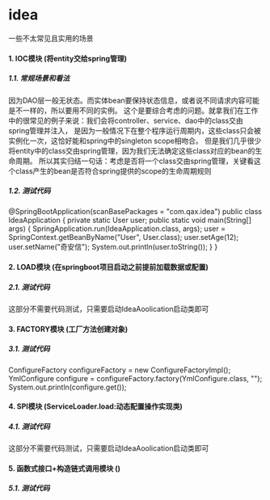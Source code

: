 # idea
一些不太常见且实用的场景

#### 1. IOC模块 (将entity交给spring管理)
##### 1.1. 常规场景和看法
因为DAO层一般无状态。而实体bean要保持状态信息，或者说不同请求内容可能是不一样的，所以要用不同的实例。
这个是要综合考虑的问题。就拿我们在工作中的很常见的例子来说：我们会将controller、service、dao中的class交由spring管理并注入，
是因为一般情况下在整个程序运行周期内，这些class只会被实例化一次，这恰好能和spring中的singleton scope相吻合。
但是我们几乎很少将entity中的class交由spring管理，因为我们无法确定这些class对应的bean的生命周期。
所以其实归结一句话：考虑是否将一个class交由spring管理，关键看这个class产生的bean是否符合spring提供的scope的生命周期规则

##### 1.2. 测试代码
@SpringBootApplication(scanBasePackages = "com.qax.idea")
public class IdeaApplication {
    private static User user;
    public static void main(String[] args) {
        SpringApplication.run(IdeaApplication.class, args);
        user = SpringContext.getBeanByName("User", User.class);
        user.setAge(12);
        user.setName("奇安信");
        System.out.println(user.toString());
    }
}


#### 2. LOAD模块 (在springboot项目启动之前提前加载数据或配置)
##### 2.1. 测试代码
这部分不需要代码测试，只需要启动IdeaAoolication启动类即可


#### 3. FACTORY模块 (工厂方法创建对象)
##### 3.1. 测试代码
ConfigureFactory configureFactory = new ConfigureFactoryImpl();
YmlConfigure configure = configureFactory.factory(YmlConfigure.class, "");
System.out.println(configure.get());


#### 4. SPI模块 (ServiceLoader.load:动态配置操作实现类)
##### 4.1. 测试代码
这部分不需要代码测试，只需要启动IdeaAoolication启动类即可


#### 5. 函数式接口+构造链式调用模块 ()
##### 5.1. 测试代码
